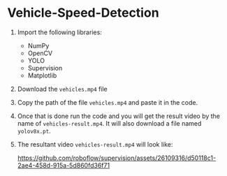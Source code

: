 # Vehicle-Speed-Detection

1. Import the following libraries:
   - NumPy
   - OpenCV
   - YOLO
   - Supervision
   - Matplotlib
  
2. Download the `vehicles.mp4` file

4. Copy the path of the file `vehicles.mp4` and paste it in the code.

5. Once that is done run the code and you will get the result video by the name of `vehicles-result.mp4`. It will also download a file named `yolov8x.pt`.

6. The resultant video `vehicles-result.mp4` will look like:

   https://github.com/roboflow/supervision/assets/26109316/d50118c1-2ae4-458d-915a-5d860fd36f71
